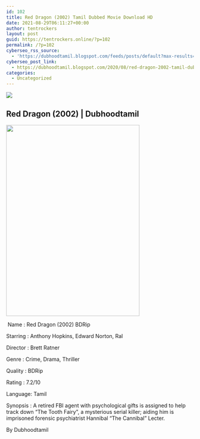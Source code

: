 ```yaml
---
id: 102
title: Red Dragon (2002) Tamil Dubbed Movie Download HD
date: 2021-08-29T06:11:27+00:00
author: tentrockers
layout: post
guid: https://tentrockers.online/?p=102
permalink: /?p=102
cyberseo_rss_source:
  - 'https://dubhoodtamil.blogspot.com/feeds/posts/default?max-results=150&start-index=151'
cyberseo_post_link:
  - https://dubhoodtamil.blogspot.com/2020/08/red-dragon-2002-tamil-dubbed-hd.html
categories:
  - Uncategorized
---
```

<div class="media_block">
  <img src="https://1.bp.blogspot.com/-dpu-syyjPFQ/X0i3sus_yeI/AAAAAAAACLg/Q1WwJc1xMkc76N6F2F1NFqOf6ScJ8NwogCNcBGAsYHQ/s72-w358-h512-c/red-dragon-533b1e756542a.jpg" class="media_thumbnail" />
</div>

## **Red Dragon (2002) | Dubhoodtamil**

<div class="separator">
  <img loading="lazy" border="0" data-original-height="1426" data-original-width="1000" height="512" src="https://1.bp.blogspot.com/-dpu-syyjPFQ/X0i3sus_yeI/AAAAAAAACLg/Q1WwJc1xMkc76N6F2F1NFqOf6ScJ8NwogCNcBGAsYHQ/w358-h512/red-dragon-533b1e756542a.jpg" width="358" />
</div>

&nbsp;Name	<span></span>:	<span></span>Red Dragon (2002) BDRip

Starring	<span></span>:	<span></span>Anthony Hopkins, Edward Norton, Ral

Director	<span></span>:	<span></span>Brett Ratner

Genre	<span></span>:	<span></span>Crime, Drama, Thriller&nbsp;

Quality	<span></span>:	<span></span>BDRip

Rating	<span></span>:	<span></span>7.2/10&nbsp;

Language:	<span></span>Tamil

Synopsis : A retired FBI agent with psychological gifts is assigned to help track down &#8220;The Tooth Fairy&#8221;, a mysterious serial killer; aiding him is imprisoned forensic psychiatrist Hannibal &#8220;The Cannibal&#8221; Lecter.

By Dubhoodtamil